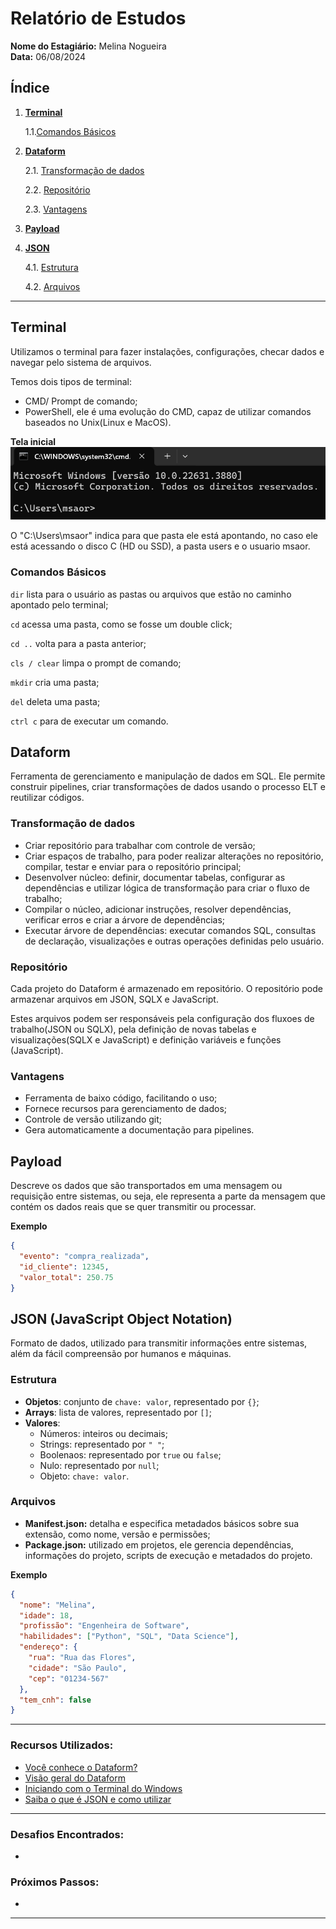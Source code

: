# Relatório de Estudos

**Nome do Estagiário:** Melina Nogueira  
**Data:** 06/08/2024

## **Índice**  
1. **[Terminal](#terminal)**

    1.1.[Comandos Básicos](#comandos-básicos)

2. **[Dataform](#dataform)**

    2.1. [Transformação de dados](#transformação-de-dados)

    2.2. [Repositório](#repositório)

    2.3. [Vantagens](#vantagens)

3. **[Payload](#payload)**

4. **[JSON](#json-javascript-object-notation)**

    4.1. [Estrutura](#estrutura)
    
    4.2. [Arquivos](#arquivos)
---

## Terminal
Utilizamos o terminal para fazer instalações, configurações, checar dados e navegar pelo sistema de arquivos.

Temos dois tipos de terminal:
- CMD/ Prompt de comando;
- PowerShell, ele é uma evolução do CMD, capaz de utilizar comandos baseados no Unix(Linux e MacOS).

**Tela inicial**
![Tela inicial](image/terminal.png)

O "C:\Users\msaor" indica para que pasta ele está apontando, no caso ele está acessando o disco C (HD ou SSD), a pasta users e o usuario msaor.

### Comandos Básicos

`dir` lista para o usuário as pastas ou arquivos que estão no caminho apontado pelo terminal;

`cd` acessa uma pasta, como se fosse um double click;

`cd ..` volta para a pasta anterior;

`cls / clear` limpa o prompt de comando;

`mkdir` cria uma pasta;

`del` deleta uma pasta;

`ctrl c` para de executar um comando.

## Dataform
Ferramenta de gerenciamento e manipulação de dados em SQL. 
Ele permite construir pipelines, criar transformações de dados usando o processo ELT e reutilizar códigos.

### Transformação de dados
- Criar repositório para trabalhar com controle de versão;
- Criar espaços de trabalho, para poder realizar alterações no repositório, compilar, testar e enviar para o repositório principal;
- Desenvolver núcleo: definir, documentar tabelas, configurar as dependências e utilizar lógica de transformação para criar o fluxo de trabalho;
- Compilar o núcleo, adicionar instruções, resolver dependências, verificar erros e criar a árvore de dependências;
- Executar árvore de dependências: executar comandos SQL, consultas de declaração, visualizações e outras operações definidas pelo usuário.

### Repositório
Cada projeto do Dataform é armazenado em repositório. O repositório pode armazenar arquivos em JSON, SQLX e JavaScript. 

Estes arquivos podem ser responsáveis pela configuração dos fluxoes de trabalho(JSON ou SQLX), pela definição de novas tabelas e visualizações(SQLX e JavaScript) e definição variáveis e funções (JavaScript).

### Vantagens
- Ferramenta de baixo código, facilitando o uso;
- Fornece recursos para gerenciamento de dados;
- Controle de versão utilizando git;
- Gera automaticamente a documentação para pipelines.

## Payload
Descreve os dados que são transportados em uma mensagem ou requisição entre sistemas, ou seja, ele representa a parte da mensagem que contém os dados reais que se quer transmitir ou processar.

**Exemplo**
``` JSON
{
  "evento": "compra_realizada",
  "id_cliente": 12345,
  "valor_total": 250.75
}
```

## JSON (JavaScript Object Notation)
Formato de dados, utilizado para transmitir informações entre sistemas, além da fácil compreensão por humanos e máquinas.

### Estrutura
- **Objetos**: conjunto de  `chave: valor`, representado por `{}`;
- **Arrays**: lista de valores, representado por `[]`;
- **Valores**:
    - Números: inteiros ou decimais;
    - Strings: representado por `" "`;
    - Boolenaos: representado por `true` ou `false`;
    - Nulo: representado por `null`;
    - Objeto: `chave: valor`.

### Arquivos
- **Manifest.json:** detalha e especifica metadados básicos sobre sua extensão, como nome, versão e permissões;
- **Package.json:** utilizado em projetos, ele gerencia dependências, informações do projeto, scripts de execução e metadados do projeto. 

**Exemplo**
```JSON
{
  "nome": "Melina",
  "idade": 18,
  "profissão": "Engenheira de Software",
  "habilidades": ["Python", "SQL", "Data Science"],
  "endereço": {
    "rua": "Rua das Flores",
    "cidade": "São Paulo",
    "cep": "01234-567"
  },
  "tem_cnh": false
}
```
---

### **Recursos Utilizados:**
- [Você conhece o Dataform?](https://www.atrainformatica.com.br/2024/04/01/voce-conhece-o-dataform/)
- [Visão geral do Dataform](https://cloud.google.com/dataform/docs/overview?hl=pt-br)
- [Iniciando com o Terminal do Windows](https://blog.formacao.dev/iniciando-com-o-terminal-do-windows/)
- [Saiba o que é JSON e como utilizar](https://www.alura.com.br/artigos/o-que-e-json)

---

### **Desafios Encontrados:**  
- 

### **Próximos Passos:**  
- 
---